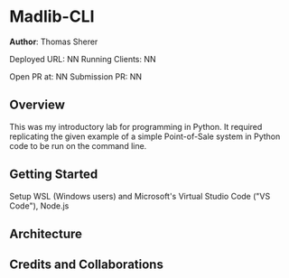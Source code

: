 # Madlib-CLI

**Author**: Thomas Sherer

Deployed URL:    NN
Running Clients: NN  
<!-- (e.g., React) -->

Open PR at:      NN
Submission PR:   NN

## Overview
This was my introductory lab for programming in Python. It required replicating the given example of a simple Point-of-Sale system in Python code to be run on the command line.

## Getting Started
<!-- What are the steps that a user must take in order to build this app on their own machine and get it running? -->
Setup WSL (Windows users) and Microsoft's Virtual Studio Code ("VS Code"), Node.js

## Architecture
<!-- Provide a detailed description of the application design. What technologies (languages, libraries, etc) you're using, and any other relevant design information. -->

## Credits and Collaborations
<!-- Give credit (and a link) to other people or resources that helped you build this application. -->
<!-- Thanks to Joseph Zabaleta and Corey DeJong for help with ! -->
